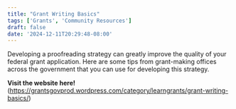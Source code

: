 ```yaml
---
title: "Grant Writing Basics"
tags: ['Grants', 'Community Resources']
draft: false
date: '2024-12-11T20:29:48-08:00'
---
```


Developing a proofreading strategy can greatly improve the quality of your federal grant application.  Here are some tips from grant-making offices across the government that you can use for developing this strategy.

**Visit the website here!** (https://grantsgovprod.wordpress.com/category/learngrants/grant-writing-basics/)

